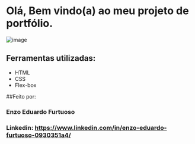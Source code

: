 ﻿# Olá, Bem vindo(a) ao meu projeto de portfólio.

![image](https://github.com/user-attachments/assets/2c203ba9-bc7a-4dd5-a73e-2baf0d119daa)



## Ferramentas utilizadas:

* HTML
* CSS
* Flex-box

##Feito por: 

### Enzo Eduardo Furtuoso

### Linkedin: https://www.linkedin.com/in/enzo-eduardo-furtuoso-0930351a4/

